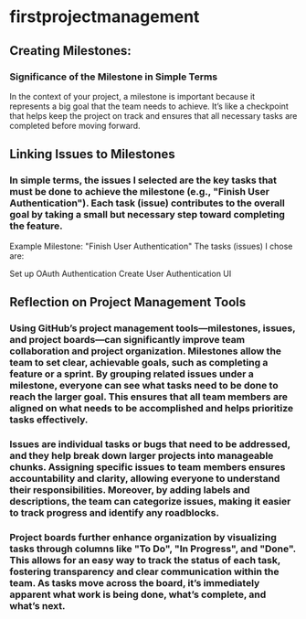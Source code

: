 # firstprojectmanagement

## Creating Milestones:

### Significance of the Milestone in Simple Terms
In the context of your project, a milestone is important because it represents a big goal that the team needs to achieve. It’s like a checkpoint that helps keep the project on track and ensures that all necessary tasks are completed before moving forward.


## Linking Issues to Milestones

### In simple terms, the issues I selected are the key tasks that must be done to achieve the milestone (e.g., "Finish User Authentication"). Each task (issue) contributes to the overall goal by taking a small but necessary step toward completing the feature.

Example Milestone: "Finish User Authentication"
The tasks (issues) I chose are:

Set up OAuth Authentication
Create User Authentication UI


## Reflection on Project Management Tools

### Using GitHub’s project management tools—milestones, issues, and project boards—can significantly improve team collaboration and project organization. Milestones allow the team to set clear, achievable goals, such as completing a feature or a sprint. By grouping related issues under a milestone, everyone can see what tasks need to be done to reach the larger goal. This ensures that all team members are aligned on what needs to be accomplished and helps prioritize tasks effectively.

### Issues are individual tasks or bugs that need to be addressed, and they help break down larger projects into manageable chunks. Assigning specific issues to team members ensures accountability and clarity, allowing everyone to understand their responsibilities. Moreover, by adding labels and descriptions, the team can categorize issues, making it easier to track progress and identify any roadblocks.

### Project boards further enhance organization by visualizing tasks through columns like "To Do", "In Progress", and "Done". This allows for an easy way to track the status of each task, fostering transparency and clear communication within the team. As tasks move across the board, it’s immediately apparent what work is being done, what’s complete, and what’s next.
